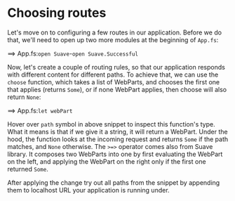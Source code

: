 # Choosing routes

Let's move on to configuring a few routes in our application. 
Before we do that, we'll need to open up two more modules at the beginning of `App.fs`:

==> App.fs:`open Suave`-`open Suave.Successful`

Now, let's create a couple of routing rules, so that our application responds with different content for different paths.
To achieve that, we can use the `choose` function, which takes a list of WebParts, and chooses the first one that applies (returns `Some`), or if none WebPart applies, then choose will also return `None`:

==> App.fs:`let webPart`

Hover over `path` symbol in above snippet to inspect this function's type.
What it means is that if we give it a string, it will return a WebPart.
Under the hood, the function looks at the incoming request and returns `Some` if the path matches, and `None` otherwise.
The `>=>` operator comes also from Suave library. It composes two WebParts into one by first evaluating the WebPart on the left, and applying the WebPart on the right only if the first one returned `Some`.

After applying the change try out all paths from the snippet by appending them to localhost URL your application is running under.